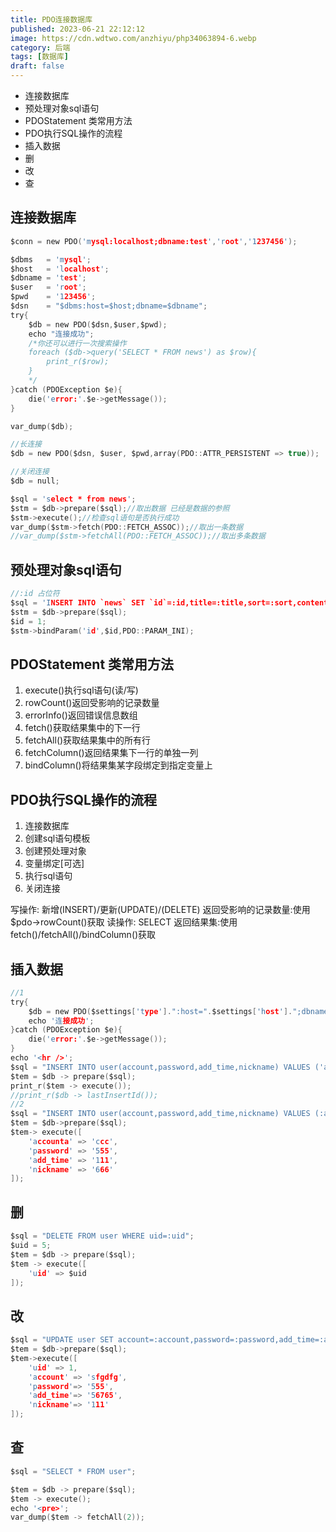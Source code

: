 ```yaml
---
title: PDO连接数据库
published: 2023-06-21 22:12:12
image: https://cdn.wdtwo.com/anzhiyu/php34063894-6.webp
category: 后端
tags: [数据库]
draft: false
---
```

- 连接数据库
- 预处理对象sql语句
- PDOStatement 类常用方法
- PDO执行SQL操作的流程
- 插入数据
- 删
- 改
- 查
<!--more-->

## 连接数据库
```c
$conn = new PDO('mysql:localhost;dbname:test','root','1237456');
```

```c
$dbms   = 'mysql';
$host   = 'localhost';
$dbname = 'test';
$user   = 'root';
$pwd    = '123456';
$dsn    = "$dbms:host=$host;dbname=$dbname";
try{
    $db = new PDO($dsn,$user,$pwd);
    echo "连接成功";
    /*你还可以进行一次搜索操作
    foreach ($db->query('SELECT * FROM news') as $row){
        print_r($row);
    }
    */
}catch (PDOException $e){
    die('error:'.$e->getMessage());
}

var_dump($db);

//长连接
$db = new PDO($dsn, $user, $pwd,array(PDO::ATTR_PERSISTENT => true));

//关闭连接
$db = null;
```

```c
$sql = 'select * from news';
$stm = $db->prepare($sql);//取出数据 已经是数据的参照
$stm->execute();//检查sql语句是否执行成功
var_dump($stm->fetch(PDO::FETCH_ASSOC));//取出一条数据
//var_dump($stm->fetchAll(PDO::FETCH_ASSOC));//取出多条数据
```

## 预处理对象sql语句

```c
//:id 占位符
$sql = 'INSERT INTO `news` SET `id`=:id,title=:title,sort=:sort,content=:content';
$stm = $db->prepare($sql);
$id = 1;
$stm->bindParam('id',$id,PDO::PARAM_INI);
```

## PDOStatement 类常用方法
1. execute()执行sql语句(读/写)
2. rowCount()返回受影响的记录数量
3. errorInfo()返回错误信息数组
4. fetch()获取结果集中的下一行
5. fetchAll()获取结果集中的所有行
6. fetchColumn()返回结果集下一行的单独一列
7. bindColumn()将结果集某字段绑定到指定变量上

## PDO执行SQL操作的流程
1. 连接数据库
2. 创建sql语句模板
3. 创建预处理对象
4. 变量绑定[可选]
5. 执行sql语句
6. 关闭连接

写操作:
新增(INSERT)/更新(UPDATE)/(DELETE)
返回受影响的记录数量:使用$pdo->rowCount()获取
读操作:
SELECT
返回结果集:使用fetch()/fetchAll()/bindColumn()获取

## 插入数据
```c
//1
try{
    $db = new PDO($settings['type'].":host=".$settings['host'].";dbname=".$settings['dbname'],$settings['user'],$settings['pass']);
    echo '连接成功';
}catch (PDOException $e){
    die('error:'.$e->getMessage());
}
echo '<hr />';
$sql = "INSERT INTO user(account,password,add_time,nickname) VALUES ('aaa','bbb',111,'ddd')";
$tem = $db -> prepare($sql);
print_r($tem -> execute());
//print_r($db -> lastInsertId());
//2
$sql = "INSERT INTO user(account,password,add_time,nickname) VALUES (:account,:password,:add_time,:nickname)";
$tem = $db->prepare($sql);
$tem-> execute([
    'accounta' => 'ccc',
    'password' => '555',
    'add_time' => '111',
    'nickname' => '666'
]);

```

## 删
```c
$sql = "DELETE FROM user WHERE uid=:uid";
$uid = 5;
$tem = $db -> prepare($sql);
$tem -> execute([
    'uid' => $uid
]);
```

## 改
```c
$sql = "UPDATE user SET account=:account,password=:password,add_time=:add_time,nickname=:nickname WHERE uid=:uid";
$tem = $db->prepare($sql);
$tem->execute([
    'uid' => 1,
    'account' => 'sfgdfg',
    'password'=> '555',
    'add_time'=> '56765',
    'nickname'=> '111'
]);

```

## 查
```c
$sql = "SELECT * FROM user";

$tem = $db -> prepare($sql);
$tem -> execute();
echo '<pre>';
var_dump($tem -> fetchAll(2));
```
